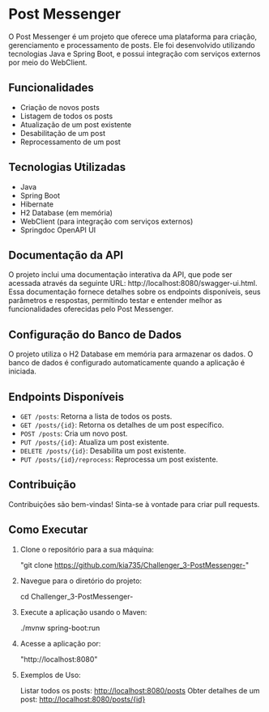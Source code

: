 # Post Messenger

O Post Messenger é um projeto que oferece uma plataforma para criação, gerenciamento e processamento de posts.
Ele foi desenvolvido utilizando tecnologias Java e Spring Boot, e possui integração com serviços externos por meio do WebClient.

## Funcionalidades

- Criação de novos posts
- Listagem de todos os posts
- Atualização de um post existente
- Desabilitação de um post
- Reprocessamento de um post

## Tecnologias Utilizadas

- Java
- Spring Boot
- Hibernate
- H2 Database (em memória)
- WebClient (para integração com serviços externos)
- Springdoc OpenAPI UI

## Documentação da API

O projeto inclui uma documentação interativa da API, que pode ser acessada através da seguinte URL: http://localhost:8080/swagger-ui.html.
Essa documentação fornece detalhes sobre os endpoints disponíveis, seus parâmetros e respostas, permitindo testar e entender melhor as funcionalidades oferecidas pelo Post Messenger.

## Configuração do Banco de Dados

O projeto utiliza o H2 Database em memória para armazenar os dados. O banco de dados é configurado automaticamente quando a aplicação é iniciada.

## Endpoints Disponíveis

- `GET /posts`: Retorna a lista de todos os posts.
- `GET /posts/{id}`: Retorna os detalhes de um post específico.
- `POST /posts`: Cria um novo post.
- `PUT /posts/{id}`: Atualiza um post existente.
- `DELETE /posts/{id}`: Desabilita um post existente.
- `PUT /posts/{id}/reprocess`: Reprocessa um post existente.

## Contribuição

Contribuições são bem-vindas! Sinta-se à vontade para criar pull requests.

## Como Executar

1. Clone o repositório para a sua máquina:
   
   "git clone https://github.com/kia735/Challenger_3-PostMessenger-"
   
2. Navegue para o diretório do projeto:

    cd Challenger_3-PostMessenger-

3. Execute a aplicação usando o Maven:

    ./mvnw spring-boot:run


4. Acesse a aplicação por:

    "http://localhost:8080"
   
5. Exemplos de Uso:
   
    Listar todos os posts: [http://localhost:8080/posts](http://localhost:8080/posts)
    Obter detalhes de um post: [http://localhost:8080/posts/{id}](http://localhost:8080/posts/{id})


   


